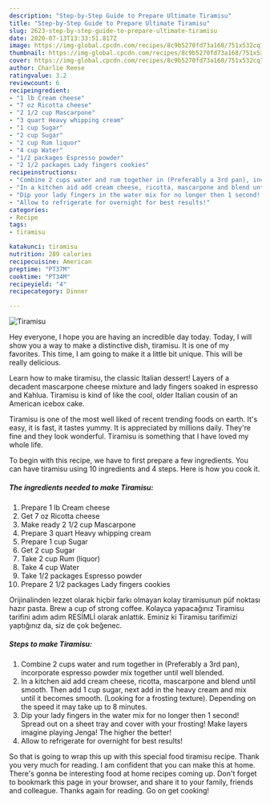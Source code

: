 ```yaml
---
description: "Step-by-Step Guide to Prepare Ultimate Tiramisu"
title: "Step-by-Step Guide to Prepare Ultimate Tiramisu"
slug: 2623-step-by-step-guide-to-prepare-ultimate-tiramisu
date: 2020-07-13T13:33:51.817Z
image: https://img-global.cpcdn.com/recipes/8c9b5270fd73a168/751x532cq70/tiramisu-recipe-main-photo.jpg
thumbnail: https://img-global.cpcdn.com/recipes/8c9b5270fd73a168/751x532cq70/tiramisu-recipe-main-photo.jpg
cover: https://img-global.cpcdn.com/recipes/8c9b5270fd73a168/751x532cq70/tiramisu-recipe-main-photo.jpg
author: Charlie Reese
ratingvalue: 3.2
reviewcount: 6
recipeingredient:
- "1 lb Cream cheese"
- "7 oz Ricotta cheese"
- "2 1/2 cup Mascarpone"
- "3 quart Heavy whipping cream"
- "1 cup Sugar"
- "2 cup Sugar"
- "2 cup Rum liquor"
- "4 cup Water"
- "1/2 packages Espresso powder"
- "2 1/2 packages Lady fingers cookies"
recipeinstructions:
- "Combine 2 cups water and rum together in (Preferably a 3rd pan), incorporate espresso powder mix together until well blended."
- "In a kitchen aid add cream cheese, ricotta, mascarpone and blend until smooth. Then add 1 cup sugar, next add in the heavy cream and mix until it becomes smooth. (Looking for a frosting texture). Depending on the speed it may take up to 8 minutes."
- "Dip your lady fingers in the water mix for no longer then 1 second! Spread out on a sheet tray and cover with your frosting! Make layers imagine playing Jenga! The higher the better!"
- "Allow to refrigerate for overnight for best results!"
categories:
- Recipe
tags:
- tiramisu

katakunci: tiramisu 
nutrition: 289 calories
recipecuisine: American
preptime: "PT37M"
cooktime: "PT34M"
recipeyield: "4"
recipecategory: Dinner

---
```



![Tiramisu](https://img-global.cpcdn.com/recipes/8c9b5270fd73a168/751x532cq70/tiramisu-recipe-main-photo.jpg)

Hey everyone, I hope you are having an incredible day today. Today, I will show you a way to make a distinctive dish, tiramisu. It is one of my favorites. This time, I am going to make it a little bit unique. This will be really delicious.

Learn how to make tiramisu, the classic Italian dessert! Layers of a decadent mascarpone cheese mixture and lady fingers soaked in espresso and Kahlua. Tiramisu is kind of like the cool, older Italian cousin of an American icebox cake.

Tiramisu is one of the most well liked of recent trending foods on earth. It's easy, it is fast, it tastes yummy. It is appreciated by millions daily. They're fine and they look wonderful. Tiramisu is something that I have loved my whole life.


To begin with this recipe, we have to first prepare a few ingredients. You can have tiramisu using 10 ingredients and 4 steps. Here is how you cook it.

<!--inarticleads1-->

##### The ingredients needed to make Tiramisu:

1. Prepare 1 lb Cream cheese
1. Get 7 oz Ricotta cheese
1. Make ready 2 1/2 cup Mascarpone
1. Prepare 3 quart Heavy whipping cream
1. Prepare 1 cup Sugar
1. Get 2 cup Sugar
1. Take 2 cup Rum (liquor)
1. Take 4 cup Water
1. Take 1/2 packages Espresso powder
1. Prepare 2 1/2 packages Lady fingers cookies


Orijinalinden lezzet olarak hiçbir farkı olmayan kolay tiramisunun püf noktası hazır pasta. Brew a cup of strong coffee. Kolayca yapacağınız Tiramisu tarifini adım adım RESİMLİ olarak anlattık. Eminiz ki Tiramisu tarifimizi yaptığınız da, siz de çok beğenec. 

<!--inarticleads2-->

##### Steps to make Tiramisu:

1. Combine 2 cups water and rum together in (Preferably a 3rd pan), incorporate espresso powder mix together until well blended.
1. In a kitchen aid add cream cheese, ricotta, mascarpone and blend until smooth. Then add 1 cup sugar, next add in the heavy cream and mix until it becomes smooth. (Looking for a frosting texture). Depending on the speed it may take up to 8 minutes.
1. Dip your lady fingers in the water mix for no longer then 1 second! Spread out on a sheet tray and cover with your frosting! Make layers imagine playing Jenga! The higher the better!
1. Allow to refrigerate for overnight for best results!




So that is going to wrap this up with this special food tiramisu recipe. Thank you very much for reading. I am confident that you can make this at home. There's gonna be interesting food at home recipes coming up. Don't forget to bookmark this page in your browser, and share it to your family, friends and colleague. Thanks again for reading. Go on get cooking!
